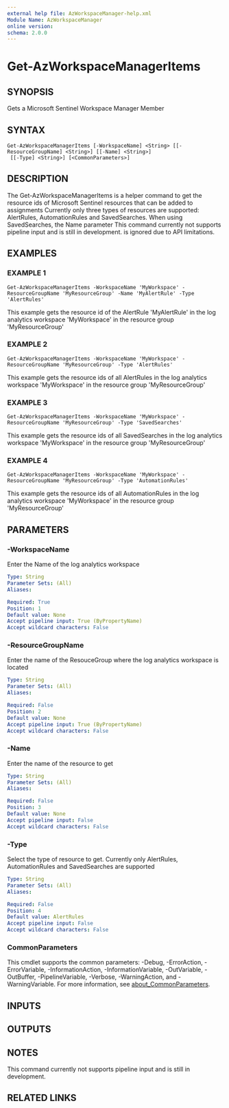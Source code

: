 ```yaml
---
external help file: AzWorkspaceManager-help.xml
Module Name: AzWorkspaceManager
online version:
schema: 2.0.0
---
```


# Get-AzWorkspaceManagerItems

## SYNOPSIS
Gets a Microsoft Sentinel Workspace Manager Member

## SYNTAX

```
Get-AzWorkspaceManagerItems [-WorkspaceName] <String> [[-ResourceGroupName] <String>] [[-Name] <String>]
 [[-Type] <String>] [<CommonParameters>]
```

## DESCRIPTION
The Get-AzWorkspaceManagerItems is a helper command to get the resource ids of Microsoft Sentinel resources that can be added to assignments
Currently only three types of resources are supported: AlertRules, AutomationRules and SavedSearches.
When using SavedSearches, the Name parameter
This command currently not supports pipeline input and is still in development.
is ignored due to API limitations.

## EXAMPLES

### EXAMPLE 1
```
Get-AzWorkspaceManagerItems -WorkspaceName 'MyWorkspace' -ResourceGroupName 'MyResourceGroup' -Name 'MyAlertRule' -Type 'AlertRules'
```

This example gets the resource id of the AlertRule 'MyAlertRule' in the log analytics workspace 'MyWorkspace' in the resource group 'MyResourceGroup'

### EXAMPLE 2
```
Get-AzWorkspaceManagerItems -WorkspaceName 'MyWorkspace' -ResourceGroupName 'MyResourceGroup' -Type 'AlertRules'
```

This example gets the resource ids of all AlertRules in the log analytics workspace 'MyWorkspace' in the resource group 'MyResourceGroup'

### EXAMPLE 3
```
Get-AzWorkspaceManagerItems -WorkspaceName 'MyWorkspace' -ResourceGroupName 'MyResourceGroup' -Type 'SavedSearches'
```

This example gets the resource ids of all SavedSearches in the log analytics workspace 'MyWorkspace' in the resource group 'MyResourceGroup'

### EXAMPLE 4
```
Get-AzWorkspaceManagerItems -WorkspaceName 'MyWorkspace' -ResourceGroupName 'MyResourceGroup' -Type 'AutomationRules'
```

This example gets the resource ids of all AutomationRules in the log analytics workspace 'MyWorkspace' in the resource group 'MyResourceGroup'

## PARAMETERS

### -WorkspaceName
Enter the Name of the log analytics workspace

```yaml
Type: String
Parameter Sets: (All)
Aliases:

Required: True
Position: 1
Default value: None
Accept pipeline input: True (ByPropertyName)
Accept wildcard characters: False
```

### -ResourceGroupName
Enter the name of the ResouceGroup where the log analytics workspace is located

```yaml
Type: String
Parameter Sets: (All)
Aliases:

Required: False
Position: 2
Default value: None
Accept pipeline input: True (ByPropertyName)
Accept wildcard characters: False
```

### -Name
Enter the name of the resource to get

```yaml
Type: String
Parameter Sets: (All)
Aliases:

Required: False
Position: 3
Default value: None
Accept pipeline input: False
Accept wildcard characters: False
```

### -Type
Select the type of resource to get.
Currently only AlertRules, AutomationRules and SavedSearches are supported

```yaml
Type: String
Parameter Sets: (All)
Aliases:

Required: False
Position: 4
Default value: AlertRules
Accept pipeline input: False
Accept wildcard characters: False
```

### CommonParameters
This cmdlet supports the common parameters: -Debug, -ErrorAction, -ErrorVariable, -InformationAction, -InformationVariable, -OutVariable, -OutBuffer, -PipelineVariable, -Verbose, -WarningAction, and -WarningVariable. For more information, see [about_CommonParameters](http://go.microsoft.com/fwlink/?LinkID=113216).

## INPUTS

## OUTPUTS

## NOTES
This command currently not supports pipeline input and is still in development.

## RELATED LINKS
